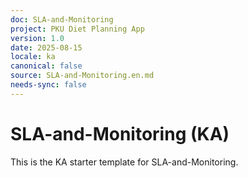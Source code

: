 ```yaml
---
doc: SLA-and-Monitoring
project: PKU Diet Planning App
version: 1.0
date: 2025-08-15
locale: ka
canonical: false
source: SLA-and-Monitoring.en.md
needs-sync: false
---
```


# SLA-and-Monitoring (KA)

This is the KA starter template for SLA-and-Monitoring.
